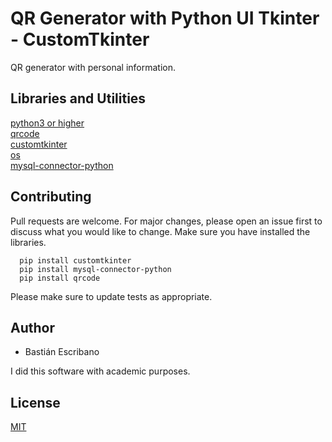 # QR Generator with Python UI Tkinter - CustomTkinter
QR generator with personal information.


## Libraries and Utilities

[python3 or higher](https://www.python.org)                                                                                      
[qrcode](https://pypi.org/project/qrcode/)                          
[customtkinter](https://libraries.io/pypi/customtkinter)                  
[os](https://docs.python.org/3/library/os.html)                  
[mysql-connector-python](https://pypi.org/project/mysql-connector-python/)

## Contributing

Pull requests are welcome. For major changes, please open an issue first to discuss what you would like to change.
Make sure you have installed the libraries.

      pip install customtkinter
      pip install mysql-connector-python
      pip install qrcode

Please make sure to update tests as appropriate.

## Author

- Bastián Escribano                      

I did this software with academic purposes.             
     

## License

[MIT](https://choosealicense.com/licenses/mit/)
